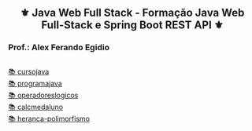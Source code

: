 <h2 align="center">⚜️ Java Web Full Stack - Formação Java Web Full-Stack e Spring Boot REST API ⚜️</h2>
<h3>Prof.: Alex Ferando Egidio</h3>

##

[📚 cursojava ](../JavaWebFullStack/cursojava/)<br>
[📚 programajava ](../JavaWebFullStack/programajava/)<br>
[📚 operadoreslogicos ](../JavaWebFullStack/operadoreslogicos/)<br>
[📚 calcmedaluno ](../JavaWebFullStack/calcmedaluno/)<br>
[📚 heranca-polimorfismo ](../JavaWebFullStack/heranca-polimorfismo/)<br>
